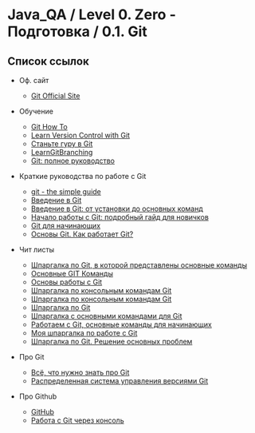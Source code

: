 # Java_QA / Level 0. Zero - Подготовка / 0.1. Git

## Список ссылок

* Оф. сайт

    * [Git Official Site](https://git-scm.com/)

* Обучение

    * [Git How To](https://githowto.com/ru)
    * [Learn Version Control with Git](http://www.git-tower.com/learn/git/videos/)
    * [Станьте гуру в Git](https://www.atlassian.com/ru/git/tutorials)
    * [LearnGitBranching](https://learngitbranching.js.org/?locale=ru_RU)
    * [Git: полное руководство](https://cyberguru.tech/%D0%BF%D1%80%D0%BE%D0%B3%D1%80%D0%B0%D0%BC%D0%BC%D0%B8%D1%80%D0%BE%D0%B2%D0%B0%D0%BD%D0%B8%D0%B5/git-%D0%BF%D0%BE%D0%BB%D0%BD%D0%BE%D0%B5-%D1%80%D1%83%D0%BA%D0%BE%D0%B2%D0%BE%D0%B4%D1%81%D1%82%D0%B2%D0%BE#1) 
    
* Краткие руководства по работе с Git

    * [git - the simple guide](http://rogerdudler.github.io/git-guide/)
    * [Введение в Git](https://habr.com/en/post/472600/)
    * [Введение в Git: от установки до основных команд](https://tproger.ru/translations/beginner-git-cheatsheet/)
    * [Начало работы с Git: подробный гайд для новичков](https://javarush.ru/groups/posts/2683-nachalo-rabotih-s-git-podrobnihy-gayd-dlja-novichkov)
    * [Git для начинающих](https://devpractice.ru/category/git/git-for-beginners/)
    * [Основы Git. Как работает Git?](https://otus.ru/nest/post/770/)
    
* Чит листы

    * [Шпаргалка по Git, в которой представлены основные команды](https://proglib.io/p/git-cheatsheet/)
    * [Основные GIT Команды](https://www.hostinger.ru/rukovodstva/osnovnie-git-komandy)
    * [Основы работы с Git](https://old.calculate-linux.org/main/ru/git)
    * [Шпаргалка по консольным командам Git](https://github.com/cyberspacedk/Git-commands)
    * [Шпаргалка по консольным командам Git](https://contentim.ru/git)
    * [Шпаргалка по Git](https://medium.com/@ABatickaya/%D1%88%D0%BF%D0%B0%D1%80%D0%B3%D0%B0%D0%BB%D0%BA%D0%B0-%D0%BF%D0%BE-git-55eeea487676)
    * [Шпаргалка с основными командами для Git](https://agladky.ru/blog/git-cheat-sheet/)
    * [Работаем с Git, основные команды для начинающих](http://dnzl.ru/view_post.php%3Fid%3D317)
    * [Моя шпаргалка по работе с Git](https://eax.me/git-commands/)
    * [Шпаргалка по Git. Решение основных проблем](https://htmlacademy.ru/blog/boost/tools/first-aid-git)
    
* Про Git

    * [Всё, что нужно знать про Git](http://tarantsov.com/2008/11/essential-git.html)
    * [Распределенная система управления версиями Git](https://www.ibm.com/developerworks/ru/library/l-git_1/) 
    
* Про Github

    * [GitHub](https://pythonhelp.ru/post/2020-10-21-git-guide/)
    * [Работа с Git через консоль](https://htmlacademy.ru/blog/boost/tools/git-console)
    